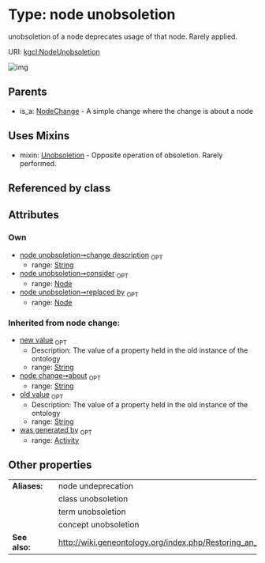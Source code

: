 
# Type: node unobsoletion


unobsoletion of a node deprecates usage of that node. Rarely applied.

URI: [kgcl:NodeUnobsoletion](http://w3id.org/kgclNodeUnobsoletion)


![img](http://yuml.me/diagram/nofunky;dir:TB/class/[Unobsoletion],[Node]<consider%200..1-%20[NodeUnobsoletion&#124;change_description:string%20%3F;about(i):string%20%3F;old_value(i):string%20%3F;new_value(i):string%20%3F],[Node]<replaced%20by%200..1-%20[NodeUnobsoletion],[NodeUnobsoletion]uses%20-.->[Unobsoletion],[NodeChange]^-[NodeUnobsoletion],[NodeChange],[Node],[Activity])

## Parents

 *  is_a: [NodeChange](NodeChange.md) - A simple change where the change is about a node

## Uses Mixins

 *  mixin: [Unobsoletion](Unobsoletion.md) - Opposite operation of obsoletion. Rarely performed.

## Referenced by class


## Attributes


### Own

 * [node unobsoletion➞change description](node_unobsoletion_change_description.md)  <sub>OPT</sub>
    * range: [String](types/String.md)
 * [node unobsoletion➞consider](node_unobsoletion_consider.md)  <sub>OPT</sub>
    * range: [Node](Node.md)
 * [node unobsoletion➞replaced by](node_unobsoletion_replaced_by.md)  <sub>OPT</sub>
    * range: [Node](Node.md)

### Inherited from node change:

 * [new value](new_value.md)  <sub>OPT</sub>
    * Description: The value of a property held in the old instance of the ontology
    * range: [String](types/String.md)
 * [node change➞about](node_change_about.md)  <sub>OPT</sub>
    * range: [String](types/String.md)
 * [old value](old_value.md)  <sub>OPT</sub>
    * Description: The value of a property held in the old instance of the ontology
    * range: [String](types/String.md)
 * [was generated by](was_generated_by.md)  <sub>OPT</sub>
    * range: [Activity](Activity.md)

## Other properties

|  |  |  |
| --- | --- | --- |
| **Aliases:** | | node undeprecation |
|  | | class unobsoletion |
|  | | term unobsoletion |
|  | | concept unobsoletion |
| **See also:** | | http://wiki.geneontology.org/index.php/Restoring_an_Obsolete_Ontology_Term |

